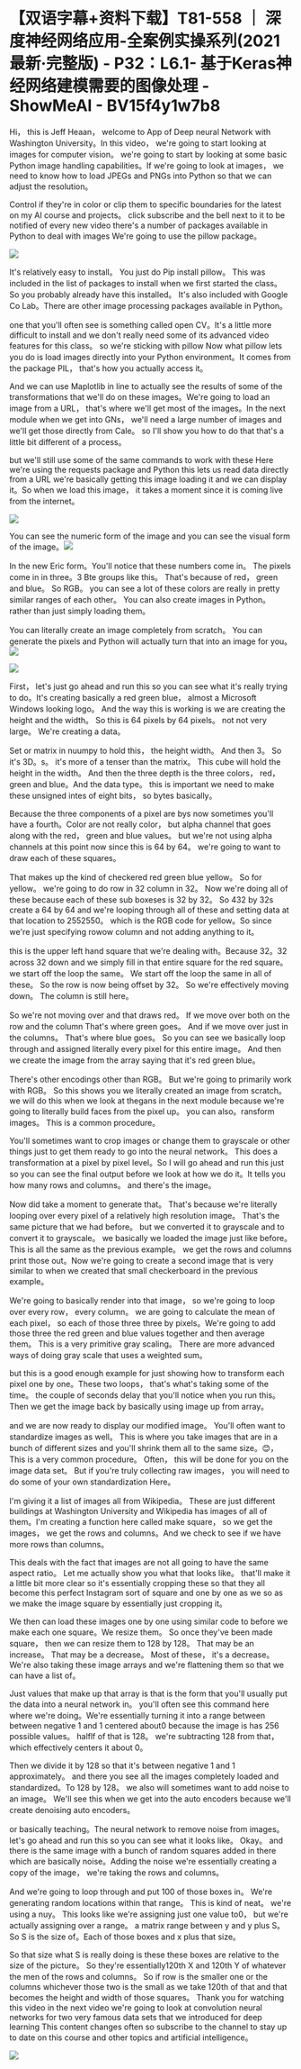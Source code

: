 # 【双语字幕+资料下载】T81-558 ｜ 深度神经网络应用-全案例实操系列(2021最新·完整版) - P32：L6.1- 基于Keras神经网络建模需要的图像处理 - ShowMeAI - BV15f4y1w7b8

Hi， this is Jeff Heaan， welcome to App of Deep neural Network with Washington University。In this video， we're going to start looking at images for computer vision。 we're going to start by looking at some basic Python image handling capabilities。If we're going to look at images， we need to know how to load JPEGs and PNGs into Python so that we can adjust the resolution。

Control if they're in color or clip them to specific boundaries for the latest on my AI course and projects。 click subscribe and the bell next to it to be notified of every new video there's a number of packages available in Python to deal with images We're going to use the pillow package。



![](img/3e3d7831ea348ad14d326743a360c01f_1.png)

It's relatively easy to install。 You just do Pip install pillow。 This was included in the list of packages to install when we first started the class。 So you probably already have this installed。 It's also included with Google Co Lab。There are other image processing packages available in Python。

 one that you'll often see is something called open CV。It's a little more difficult to install and we don't really need some of its advanced video features for this class。 so we're sticking with pillow Now what pillow lets you do is load images directly into your Python environment。It comes from the package PIL， that's how you actually access it。

And we can use Maplotlib in line to actually see the results of some of the transformations that we'll do on these images。We're going to load an image from a URL， that's where we'll get most of the images。In the next module when we get into GNs， we'll need a large number of images and we'll get those directly from Cale。 so I'll show you how to do that that's a little bit different of a process。

 but we'll still use some of the same commands to work with these Here we're using the requests package and Python this lets us read data directly from a URL we're basically getting this image loading it and we can display it。So when we load this image， it takes a moment since it is coming live from the internet。



![](img/3e3d7831ea348ad14d326743a360c01f_3.png)

You can see the numeric form of the image and you can see the visual form of the image。![](img/3e3d7831ea348ad14d326743a360c01f_5.png)

In the new Eric form。You'll notice that these numbers come in。 The pixels come in in three。3 Bte groups like this。 That's because of red， green and blue。 So RGB。 you can see a lot of these colors are really in pretty similar ranges of each other。 You can also create images in Python。 rather than just simply loading them。

 You can literally create an image completely from scratch。 You can generate the pixels and Python will actually turn that into an image for you。![](img/3e3d7831ea348ad14d326743a360c01f_7.png)

![](img/3e3d7831ea348ad14d326743a360c01f_8.png)

First， let's just go ahead and run this so you can see what it's really trying to do。It's creating basically a red green blue， almost a Microsoft Windows looking logo。 And the way this is working is we are creating the height and the width。 So this is 64 pixels by 64 pixels。 not not very large。 We're creating a data。

Set or matrix in nuumpy to hold this， the height width。 And then 3。 So it's 3D。s。 it's more of a tenser than the matrix。 This cube will hold the height in the width。 And then the three depth is the three colors， red， green and blue。And the data type。 this is important we need to make these unsigned intes of eight bits， so bytes basically。

Because the three components of a pixel are bys now sometimes you'll have a fourth。Color are not really color， but alpha channel that goes along with the red， green and blue values。 but we're not using alpha channels at this point now since this is 64 by 64。 we're going to want to draw each of these squares。

That makes up the kind of checkered red green blue yellow。 So for yellow。 we're going to do row in 32 column in 32。 Now we're doing all of these because each of these sub boxeses is 32 by 32。 So 432 by 32s create a 64 by 64 and we're looping through all of these and setting data at that location to 2552550。 which is the RGB code for yellow。So since we're just specifying rowow column and not adding anything to it。

 this is the upper left hand square that we're dealing with。Because 32。32 across 32 down and we simply fill in that entire square for the red square。 we start off the loop the same。 We start off the loop the same in all of these。 So the row is now being offset by 32。 So we're effectively moving down。 The column is still here。

 So we're not moving over and that draws red。 If we move over both on the row and the column That's where green goes。 And if we move over just in the columns。 That's where blue goes。 So you can see we basically loop through and assigned literally every pixel for this entire image。 And then we create the image from the array saying that it's red green blue。

 There's other encodings other than RGB。 But we're going to primarily work with RGB。 So this shows you we literally created an image from scratch。 we will do this when we look at thegans in the next module because we're going to literally build faces from the pixel up。 you can also。ransform images。 This is a common procedure。

 You'll sometimes want to crop images or change them to grayscale or other things just to get them ready to go into the neural network。 This does a transformation at a pixel by pixel level。So I will go ahead and run this just so you can see the final output before we look at how we do it。It tells you how many rows and columns。 and there's the image。

 Now did take a moment to generate that。 That's because we're literally looping over every pixel of a relatively high resolution image。 That's the same picture that we had before。 but we converted it to grayscale and to convert it to grayscale。 we basically we loaded the image just like before。This is all the same as the previous example。 we get the rows and columns print those out。Now we're going to create a second image that is very similar to when we created that small checkerboard in the previous example。

We're going to basically render into that image， so we're going to loop over every row， every column。 we are going to calculate the mean of each pixel， so each of those three three by pixels。We're going to add those three the red green and blue values together and then average them。 This is a very primitive gray scaling。 There are more advanced ways of doing gray scale that uses a weighted sum。

 but this is a good enough example for just showing how to transform each pixel one by one。These two loops， that's what's taking some of the time。 the couple of seconds delay that you'll notice when you run this。Then we get the image back by basically using image up from array。

 and we are now ready to display our modified image。 You'll often want to standardize images as well。 This is where you take images that are in a bunch of different sizes and you'll shrink them all to the same size。😊，This is a very common procedure。 Often， this will be done for you on the image data set。 But if you're truly collecting raw images， you will need to do some of your own standardization Here。

 I'm giving it a list of images all from Wikipedia。 These are just different buildings at Washington University and Wikipedia has images of all of them。I'm creating a function here called make square， so we get the images， we get the rows and columns。And we check to see if we have more rows than columns。

 This deals with the fact that images are not all going to have the same aspect ratio。 Let me actually show you what that looks like。 that'll make it a little bit more clear so it's essentially cropping these so that they all become this perfect Instagram sort of square and one by one as we so as we make the image square by essentially just cropping it。

 We then can load these images one by one using similar code to before we make each one square。We resize them。 So once they've been made square， then we can resize them to 128 by 128。 That may be an increase。 That may be a decrease。 Most of these， it's a decrease。 We're also taking these image arrays and we're flattening them so that we can have a list of。

Just values that make up that array is that is the form that you'll usually put the data into a neural network in。 you'll often see this command here where we're doing。We're essentially turning it into a range between between negative 1 and 1 centered about0 because the image is has 256 possible values。 halflf of that is 128。 we're subtracting 128 from that， which effectively centers it about 0。

 Then we divide it by 128 so that it's between negative 1 and 1 approximately。 and there you see all the images completely loaded and standardized。To 128 by 128。 we also will sometimes want to add noise to an image。 We'll see this when we get into the auto encoders because we'll create denoising auto encoders。

 or basically teaching。The neural network to remove noise from images。 let's go ahead and run this so you can see what it looks like。 Okay。 and there is the same image with a bunch of random squares added in there which are basically noise。Adding the noise we're essentially creating a copy of the image， we're taking the rows and columns。

And we're going to loop through and put 100 of those boxes in。 We're generating random locations within that range。 This is kind of neat。 we're using a nuy。 This looks like we're assigning just one value to0， but we're actually assigning over a range。 a matrix range between y and y plus S。 So S is the size of。Each of those boxes and x plus that size。

 So that size what S is really doing is these these boxes are relative to the size of the picture。 So they're essentially120th X and 120th Y of whatever the men of the rows and columns。 So if row is the smaller one or the columns whichever those two is the small as we take 120th of that and that becomes the height and width of those squares。 Thank you for watching this video in the next video we're going to look at convolution neural networks for two very famous data sets that we introduced for deep learning This content changes often so subscribe to the channel to stay up to date on this course and other topics and artificial intelligence。



![](img/3e3d7831ea348ad14d326743a360c01f_10.png)